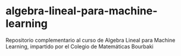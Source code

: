 # algebra-lineal-para-machine-learning
Repositorio complementario al curso de Algebra Lineal para Machine Learning, impartido por el Colegio de Matemáticas Bourbaki
